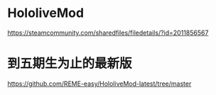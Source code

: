 # HololiveMod
https://steamcommunity.com/sharedfiles/filedetails/?id=2011856567

# 到五期生为止的最新版
https://github.com/REME-easy/HololiveMod-latest/tree/master

